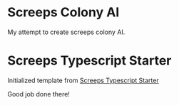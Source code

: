 # Screeps Colony AI

My attempt to create screeps colony AI.

# Screeps Typescript Starter

Initialized template from [Screeps Typescript Starter](https://github.com/screepers/screeps-typescript-starter)

Good job done there!
